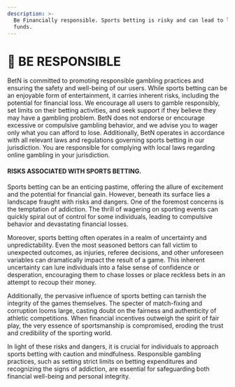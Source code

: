 ```yaml
---
description: >-
  Be Financially responsible. Sports betting is risky and can lead to loss of
  funds.
---
```


# 🥶 BE RESPONSIBLE

&#x20;BetN is committed to promoting responsible gambling practices and ensuring the safety and well-being of our users. While sports betting can be an enjoyable form of entertainment, it carries inherent risks, including the potential for financial loss. We encourage all users to gamble responsibly, set limits on their betting activities, and seek support if they believe they may have a gambling problem. BetN does not endorse or encourage excessive or compulsive gambling behavior, and we advise you to wager only what you can afford to lose. Additionally, BetN operates in accordance with all relevant laws and regulations governing sports betting in our jurisdiction. You are responsible for complying with local laws regarding online gambling in your jurisdiction.

#### RISKS ASSOCIATED WITH SPORTS BETTING.

Sports betting can be an enticing pastime, offering the allure of excitement and the potential for financial gain. However, beneath its surface lies a landscape fraught with risks and dangers. One of the foremost concerns is the temptation of addiction. The thrill of wagering on sporting events can quickly spiral out of control for some individuals, leading to compulsive behavior and devastating financial losses.

Moreover, sports betting often operates in a realm of uncertainty and unpredictability. Even the most seasoned bettors can fall victim to unexpected outcomes, as injuries, referee decisions, and other unforeseen variables can dramatically impact the result of a game. This inherent uncertainty can lure individuals into a false sense of confidence or desperation, encouraging them to chase losses or place reckless bets in an attempt to recoup their money.

Additionally, the pervasive influence of sports betting can tarnish the integrity of the games themselves. The specter of match-fixing and corruption looms large, casting doubt on the fairness and authenticity of athletic competitions. When financial incentives outweigh the spirit of fair play, the very essence of sportsmanship is compromised, eroding the trust and credibility of the sporting world.

In light of these risks and dangers, it is crucial for individuals to approach sports betting with caution and mindfulness. Responsible gambling practices, such as setting strict limits on betting expenditures and recognizing the signs of addiction, are essential for safeguarding both financial well-being and personal integrity.&#x20;
